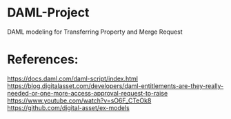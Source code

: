 # DAML-Project
DAML modeling for Transferring Property and Merge Request

# References:
https://docs.daml.com/daml-script/index.html
https://blog.digitalasset.com/developers/daml-entitlements-are-they-really-needed-or-one-more-access-approval-request-to-raise
https://www.youtube.com/watch?v=sO6F_CTeOk8
https://github.com/digital-asset/ex-models